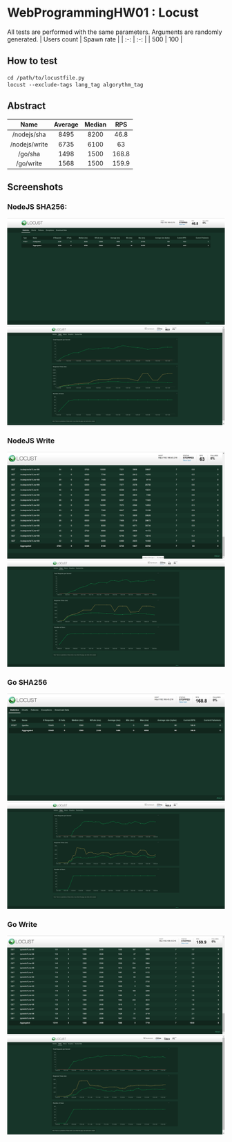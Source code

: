 # WebProgrammingHW01 : Locust
All tests are performed with the same parameters.
Arguments are randomly generated.
| Users count | Spawn rate |
| :-: | :-: |
| 500 | 100 |

## How to test
```
cd /path/to/locustfile.py
locust --exclude-tags lang_tag algorythm_tag
```
## Abstract
| Name | Average | Median | RPS |
| :-: | :-: | :-: | :-: |
| /nodejs/sha | 8495 | 8200 | 46.8 |
| /nodejs/write | 6735 | 6100 | 63 |
| /go/sha | 1498 | 1500 | 168.8 |
| /go/write | 1568 | 1500 | 159.9 |

## Screenshots
### NodeJS SHA256:
![nodejs_sha](https://github.com/AryanAhadinia/WebProgrammingHW01/blob/main/media/nodejs_sha.png)
![nodejs_sha_graph](https://github.com/AryanAhadinia/WebProgrammingHW01/blob/main/media/nodejs_sha_graph.png)
### NodeJS Write
![nodejs_write](https://github.com/AryanAhadinia/WebProgrammingHW01/blob/main/media/nodejs_write.png)
![nodejs_write_graph](https://github.com/AryanAhadinia/WebProgrammingHW01/blob/main/media/nodejs_write_graph.png)
### Go SHA256
![go_sha](https://github.com/AryanAhadinia/WebProgrammingHW01/blob/main/media/go_sha.png)
![go_sha_graph](https://github.com/AryanAhadinia/WebProgrammingHW01/blob/main/media/go_sha_graph.png)
### Go Write
![go_write](https://github.com/AryanAhadinia/WebProgrammingHW01/blob/main/media/go_write.png)
![go_write_graph](https://github.com/AryanAhadinia/WebProgrammingHW01/blob/main/media/go_write_graph.png)

